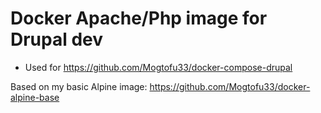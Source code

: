 # Docker Apache/Php image for Drupal dev

* Used for https://github.com/Mogtofu33/docker-compose-drupal

Based on my basic Alpine image: https://github.com/Mogtofu33/docker-alpine-base
